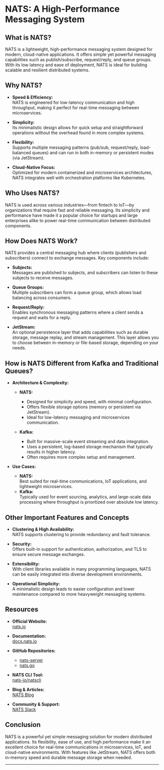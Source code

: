 # NATS: A High-Performance Messaging System

## What is NATS?

NATS is a lightweight, high-performance messaging system designed for modern, cloud-native applications. It offers simple yet powerful messaging capabilities such as publish/subscribe, request/reply, and queue groups. With its low latency and ease of deployment, NATS is ideal for building scalable and resilient distributed systems.

## Why NATS?

- **Speed & Efficiency:**  
  NATS is engineered for low-latency communication and high throughput, making it perfect for real-time messaging between microservices.
  
- **Simplicity:**  
  Its minimalistic design allows for quick setup and straightforward operations without the overhead found in more complex systems.
  
- **Flexibility:**  
  Supports multiple messaging patterns (pub/sub, request/reply, load-balanced queues) and can run in both in-memory or persistent modes (via JetStream).
  
- **Cloud-Native Focus:**  
  Optimized for modern containerized and microservices architectures, NATS integrates well with orchestration platforms like Kubernetes.

## Who Uses NATS?

NATS is used across various industries—from fintech to IoT—by organizations that require fast and reliable messaging. Its simplicity and performance have made it a popular choice for startups and large enterprises alike to power real-time communication between distributed components.

## How Does NATS Work?

NATS provides a central messaging hub where clients (publishers and subscribers) connect to exchange messages. Key components include:

- **Subjects:**  
  Messages are published to subjects, and subscribers can listen to these subjects to receive messages.

- **Queue Groups:**  
  Multiple subscribers can form a queue group, which allows load balancing across consumers.

- **Request/Reply:**  
  Enables synchronous messaging patterns where a client sends a request and waits for a reply.

- **JetStream:**  
  An optional persistence layer that adds capabilities such as durable storage, message replay, and stream management. This layer allows you to choose between in-memory or file-based storage, depending on your needs.

## How is NATS Different from Kafka and Traditional Queues?

- **Architecture & Complexity:**  
  - **NATS:**  
    - Designed for simplicity and speed, with minimal configuration.  
    - Offers flexible storage options (memory or persistent via JetStream).  
    - Ideal for low-latency messaging and microservices communication.
    
  - **Kafka:**  
    - Built for massive-scale event streaming and data integration.  
    - Uses a persistent, log-based storage mechanism that typically results in higher latency.  
    - Often requires more complex setup and management.
  
- **Use Cases:**  
  - **NATS:**  
    Best suited for real-time communications, IoT applications, and lightweight microservices.  
  - **Kafka:**  
    Typically used for event sourcing, analytics, and large-scale data processing where throughput is prioritized over absolute low latency.

## Other Important Features and Concepts

- **Clustering & High Availability:**  
  NATS supports clustering to provide redundancy and fault tolerance.
  
- **Security:**  
  Offers built-in support for authentication, authorization, and TLS to ensure secure message exchanges.
  
- **Extensibility:**  
  With client libraries available in many programming languages, NATS can be easily integrated into diverse development environments.
  
- **Operational Simplicity:**  
  A minimalistic design leads to easier configuration and lower maintenance compared to more heavyweight messaging systems.

## Resources

- **Official Website:**  
  [nats.io](https://nats.io)
  
- **Documentation:**  
  [docs.nats.io](https://docs.nats.io)
  
- **GitHub Repositories:**  
  - [nats-server](https://github.com/nats-io/nats-server)  
  - [nats.go](https://github.com/nats-io/nats.go)
  
- **NATS CLI Tool:**  
  [nats-io/natscli](https://github.com/nats-io/natscli)
  
- **Blog & Articles:**  
  [NATS Blog](https://nats.io/blog)
  
- **Community & Support:**  
  [NATS Slack](https://nats.io/community)

## Conclusion

NATS is a powerful yet simple messaging solution for modern distributed applications. Its flexibility, ease of use, and high performance make it an excellent choice for real-time communications in microservices, IoT, and cloud-native environments. With features like JetStream, NATS offers both in-memory speed and durable message storage when needed.

---
